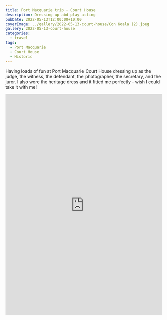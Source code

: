 ```yaml
---
title: Port Macquarie trip - Court House
description: Dressing up abd play acting
pubDate: 2022-05-13T12:00:00+10:00
coverImage: ../gallery/2022-05-13-court-house/Con Koala (2).jpeg
gallery: 2022-05-13-court-house
categories:
  - travel
tags:
  - Port Macquarie
  - Court House
  - Historic
---
```


Having loads of fun at Port Macquarie Court House dressing up as the judge, the witness, the defendant, the photographer, the secretary, and the juror. I also wore the heritage dress and it fitted me perfectly - wish I could take it with me!

<iframe src="https://www.facebook.com/plugins/post.php?href=https%3A%2F%2Fwww.facebook.com%2Fchris1.tham%2Fposts%2Fpfbid0qaz3juthaFoU5CHJixUSpraPyWoXxQtd6BVpGPaSVmMSPTHWroXXdz31q7v1GaUCl&show_text=true&width=500" width="500" height="703" style="border:none;overflow:hidden" scrolling="no" frameborder="0" allowfullscreen="true" allow="autoplay; clipboard-write; encrypted-media; picture-in-picture; web-share"></iframe>
